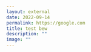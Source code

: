 ```yaml
---
layout: external
date: 2022-09-14
permalink: https://google.com
title: test bew
description: ""
image: ""
---
```

